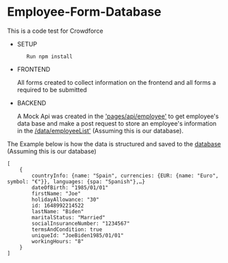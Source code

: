 # Employee-Form-Database
This is a code test for Crowdforce


- SETUP


         Run npm install


- FRONTEND

    All forms created to collect information on the frontend and all forms a required to be submitted


- BACKEND

   A Mock Api was created in the ['pages/api/employee'](/pages/api/employee) to get employee's data base and make a post request to store an employee's information in the [/data/employeeList'](data/employeeList) (Assuming this is our database).



The Example below is how the data is structured and saved to the [database](data/employeeList) (Assuming this is our database)

    [
        {
            countryInfo: {name: "Spain", currencies: {EUR: {name: "Euro", symbol: "€"}}, languages: {spa: "Spanish"},…}
            dateOfBirth: "1985/01/01"
            firstName: "Joe"
            holidayAllowance: "30"
            id: 1648992214522
            lastName: "Biden"
            maritalStatus: "Married"
            socialInsuranceNumber: "1234567"
            termsAndCondition: true
            uniqueId: "JoeBiden1985/01/01"
            workingHours: "8"
        }
    ]
    
